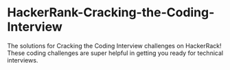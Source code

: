 # HackerRank-Cracking-the-Coding-Interview
The solutions for Cracking the Coding Interview challenges on HackerRack! These coding challenges are super helpful in getting you ready for technical interviews. 
